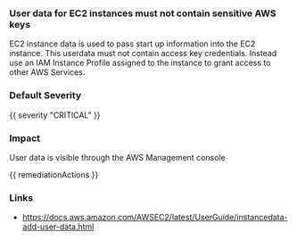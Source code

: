 
### User data for EC2 instances must not contain sensitive AWS keys

EC2 instance data is used to pass start up information into the EC2 instance. This userdata must not contain access key credentials. Instead use an IAM Instance Profile assigned to the instance to grant access to other AWS Services.

### Default Severity
{{ severity "CRITICAL" }}

### Impact
User data is visible through the AWS Management console

<!-- DO NOT CHANGE -->
{{ remediationActions }}

### Links
- https://docs.aws.amazon.com/AWSEC2/latest/UserGuide/instancedata-add-user-data.html
        